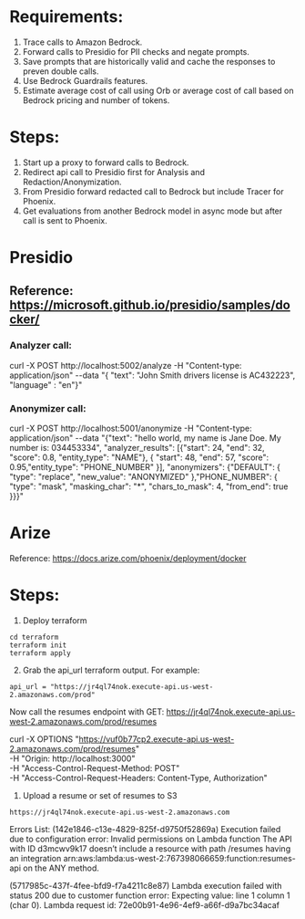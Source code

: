 # Requirements:

1. Trace calls to Amazon Bedrock.
2. Forward calls to Presidio for PII checks and negate prompts.
3. Save prompts that are historically valid and cache the responses to preven double calls.
4. Use Bedrock Guardrails features.
5. Estimate average cost of call using Orb or average cost of call based on Bedrock pricing and number of tokens.

# Steps:

1. Start up a proxy to forward calls to Bedrock.
2. Redirect api call to Presidio first for Analysis and Redaction/Anonymization.
3. From Presidio forward redacted call to Bedrock but include Tracer for Phoenix.
4. Get evaluations from another Bedrock model in async mode but after call is sent to Phoenix.

# Presidio

## Reference: https://microsoft.github.io/presidio/samples/docker/

### Analyzer call:

curl -X POST http://localhost:5002/analyze -H "Content-type: application/json" --data "{ \"text\": \"John Smith drivers license is AC432223\", \"language\" : \"en\"}"

### Anonymizer call:

curl -X POST http://localhost:5001/anonymize -H "Content-type: application/json" --data "{\"text\": \"hello world, my name is Jane Doe. My number is: 034453334\", \"analyzer_results\": [{\"start\": 24, \"end\": 32, \"score\": 0.8, \"entity_type\": \"NAME\"}, { \"start\": 48, \"end\": 57, \"score\": 0.95,\"entity_type\": \"PHONE_NUMBER\" }], \"anonymizers\": {\"DEFAULT\": { \"type\": \"replace\", \"new_value\": \"ANONYMIZED\" },\"PHONE_NUMBER\": { \"type\": \"mask\", \"masking_char\": \"\*\", \"chars_to_mask\": 4, \"from_end\": true }}}"

# Arize

Reference: https://docs.arize.com/phoenix/deployment/docker

# Steps:

1. Deploy terraform

```
cd terraform
terraform init
terraform apply
```

2. Grab the api_url terraform output. For example:

```
api_url = "https://jr4ql74nok.execute-api.us-west-2.amazonaws.com/prod"
```

Now call the resumes endpoint with GET:
https://jr4ql74nok.execute-api.us-west-2.amazonaws.com/prod/resumes

curl -X OPTIONS "https://vuf0b77cp2.execute-api.us-west-2.amazonaws.com/prod/resumes" \
-H "Origin: http://localhost:3000" \
-H "Access-Control-Request-Method: POST" \
-H "Access-Control-Request-Headers: Content-Type, Authorization"

1. Upload a resume or set of resumes to S3

```
https://jr4ql74nok.execute-api.us-west-2.amazonaws.com
```

Errors List:
(142e1846-c13e-4829-825f-d9750f52869a) Execution failed due to configuration error: Invalid permissions on Lambda function
The API with ID d3mcwv9k17 doesn’t include a resource with path /resumes having an integration arn:aws:lambda:us-west-2:767398066659:function:resumes-api on the ANY method.

(5717985c-437f-4fee-bfd9-f7a4211c8e87) Lambda execution failed with status 200 due to customer function error: Expecting value: line 1 column 1 (char 0). Lambda request id: 72e00b91-4e96-4ef9-a66f-d9a7bc34acaf
